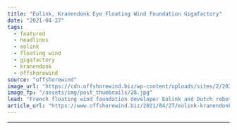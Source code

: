 ```yaml
---
title: "Eolink, Kranendonk Eye Floating Wind Foundation Gigafactory"
date: "2021-04-27"
tags: 
  - featured
  - headlines
  - eolink
  - floating wind
  - gigafactory
  - kranendonk
  - offshorewind
source: "offshorewind"
image_url: "https://cdn.offshorewind.biz/wp-content/uploads/sites/2/2021/04/27085003/Eolink-Kranendonk-Gigafactory.jpg"
image_fp: "/assets/img/post_thumbnails/28.jpg"
lead: "French floating wind foundation developer Eolink and Dutch robotics company Kranendonk are looking into"
article_url: "https://www.offshorewind.biz/2021/04/27/eolink-kranendonk-eye-floating-wind-foundation-gigafactory/"
---
```


---
